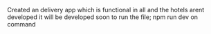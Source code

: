 Created an delivery app which is functional in all and the hotels arent developed it will be developed soon 
to run the file;
npm run dev
on command
